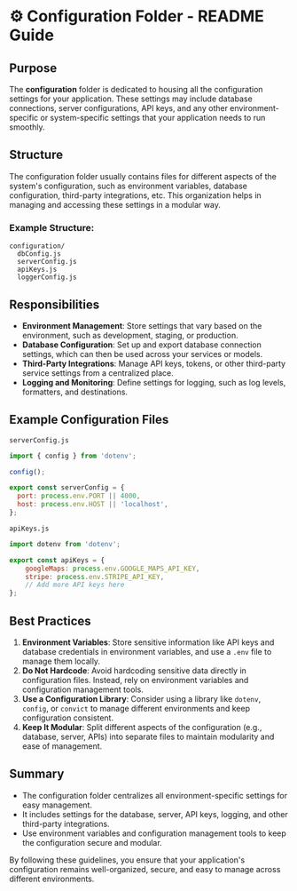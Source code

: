 # ⚙️ Configuration Folder - README Guide

## Purpose

The **configuration** folder is dedicated to housing all the configuration settings for your application. These settings may include database connections, server configurations, API keys, and any other environment-specific or system-specific settings that your application needs to run smoothly.

## Structure

The configuration folder usually contains files for different aspects of the system's configuration, such as environment variables, database configuration, third-party integrations, etc. This organization helps in managing and accessing these settings in a modular way.

### Example Structure:

```
configuration/
  dbConfig.js
  serverConfig.js
  apiKeys.js
  loggerConfig.js
```

## Responsibilities

-   **Environment Management**: Store settings that vary based on the environment, such as development, staging, or production.
-   **Database Configuration**: Set up and export database connection settings, which can then be used across your services or models.
-   **Third-Party Integrations**: Manage API keys, tokens, or other third-party service settings from a centralized place.
-   **Logging and Monitoring**: Define settings for logging, such as log levels, formatters, and destinations.

## Example Configuration Files

`serverConfig.js`

```javascript
import { config } from 'dotenv';

config();

export const serverConfig = {
  port: process.env.PORT || 4000,
  host: process.env.HOST || 'localhost',
};
```

`apiKeys.js`

```javascript
import dotenv from 'dotenv';

export const apiKeys = {
	googleMaps: process.env.GOOGLE_MAPS_API_KEY,
	stripe: process.env.STRIPE_API_KEY,
	// Add more API keys here
};
```

## Best Practices

1. **Environment Variables**: Store sensitive information like API keys and database credentials in environment variables, and use a `.env` file to manage them locally.
2. **Do Not Hardcode**: Avoid hardcoding sensitive data directly in configuration files. Instead, rely on environment variables and configuration management tools.
3. **Use a Configuration Library**: Consider using a library like `dotenv`, `config`, or `convict` to manage different environments and keep configuration consistent.
4. **Keep It Modular**: Split different aspects of the configuration (e.g., database, server, APIs) into separate files to maintain modularity and ease of management.

## Summary

-   The configuration folder centralizes all environment-specific settings for easy management.
-   It includes settings for the database, server, API keys, logging, and other third-party integrations.
-   Use environment variables and configuration management tools to keep the configuration secure and modular.

By following these guidelines, you ensure that your application's configuration remains well-organized, secure, and easy to manage across different environments.
